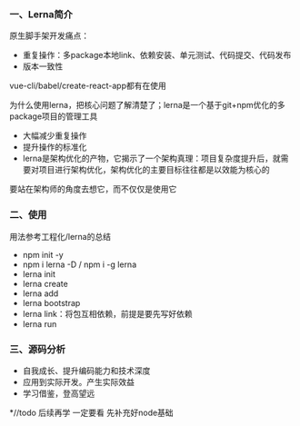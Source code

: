 ### 一、Lerna简介

原生脚手架开发痛点：
- 重复操作：多package本地link、依赖安装、单元测试、代码提交、代码发布
- 版本一致性

vue-cli/babel/create-react-app都有在使用

为什么使用lerna，把核心问题了解清楚了；lerna是一个基于git+npm优化的多package项目的管理工具
- 大幅减少重复操作
- 提升操作的标准化
- lerna是架构优化的产物，它揭示了一个架构真理：项目复杂度提升后，就需要对项目进行架构优化，架构优化的主要目标往往都是以效能为核心的

要站在架构师的角度去想它，而不仅仅是使用它

### 二、使用
用法参考工程化/lerna的总结

- npm init -y
- npm i lerna -D / npm i -g lerna
- lerna init
- lerna create
- lerna add
- lerna bootstrap
- lerna link：将包互相依赖，前提是要先写好依赖
- lerna run

### 三、源码分析
- 自我成长、提升编码能力和技术深度
- 应用到实际开发。产生实际效益
- 学习借鉴，登高望远

*//todo 后续再学 一定要看 先补充好node基础
